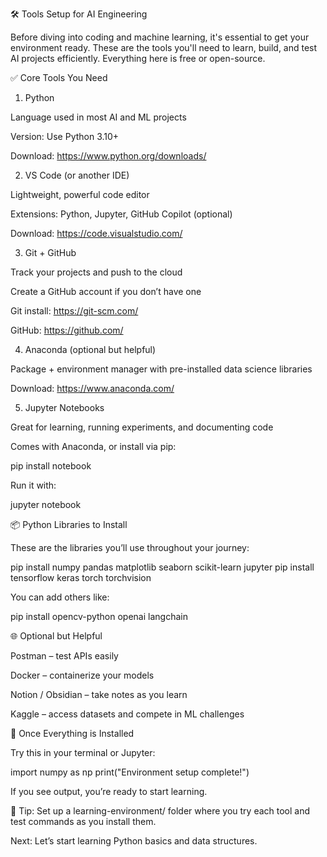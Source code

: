 🛠️ Tools Setup for AI Engineering

Before diving into coding and machine learning, it's essential to get your environment ready. These are the tools you'll need to learn, build, and test AI projects efficiently. Everything here is free or open-source.

✅ Core Tools You Need

1. Python

Language used in most AI and ML projects

Version: Use Python 3.10+

Download: https://www.python.org/downloads/

2. VS Code (or another IDE)

Lightweight, powerful code editor

Extensions: Python, Jupyter, GitHub Copilot (optional)

Download: https://code.visualstudio.com/

3. Git + GitHub

Track your projects and push to the cloud

Create a GitHub account if you don’t have one

Git install: https://git-scm.com/

GitHub: https://github.com/

4. Anaconda (optional but helpful)

Package + environment manager with pre-installed data science libraries

Download: https://www.anaconda.com/

5. Jupyter Notebooks

Great for learning, running experiments, and documenting code

Comes with Anaconda, or install via pip:

pip install notebook

Run it with:

jupyter notebook

📦 Python Libraries to Install

These are the libraries you’ll use throughout your journey:

pip install numpy pandas matplotlib seaborn scikit-learn jupyter
pip install tensorflow keras torch torchvision

You can add others like:

pip install opencv-python openai langchain

🌐 Optional but Helpful

Postman – test APIs easily

Docker – containerize your models

Notion / Obsidian – take notes as you learn

Kaggle – access datasets and compete in ML challenges

🚀 Once Everything is Installed

Try this in your terminal or Jupyter:

import numpy as np
print("Environment setup complete!")

If you see output, you’re ready to start learning.

💬 Tip: Set up a learning-environment/ folder where you try each tool and test commands as you install them.

Next: Let’s start learning Python basics and data structures.
